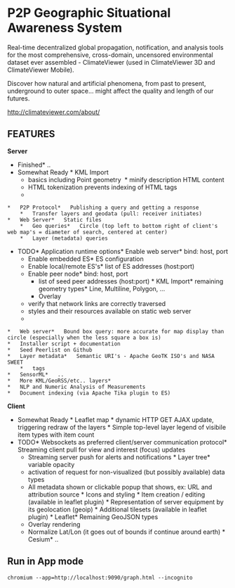 P2P Geographic Situational Awareness System
===========================================

Real-time decentralized global propagation, notification, and analysis tools for the most comprehensive, cross-domain, uncensored environmental dataset ever assembled - ClimateViewer (used in ClimateViewer 3D and ClimateViewer Mobile).

Discover how natural and artificial phenomena, from past to present, underground to outer space... might affect the quality and length of our futures.

http://climateviewer.com/about/

**FEATURES**
------------

**Server**
 *   Finished*   ..
 *   Somewhat Ready
	* KML Import
	    *   basics including Point geometry&nbsp;
    *   minify description HTML content
      *   HTML tokenization prevents indexing of HTML tags
        * 
    *   P2P Protocol*   Publishing a query and getting a response
        *   Transfer layers and geodata (pull: receiver initiates)
    *   Web Server*   Static files
        *   Geo queries*   Circle (top left to bottom right of client's web map's = diameter of search, centered at center)
        *   Layer (metadata) queries
 *   TODO*   Application runtime options*   Enable web server*   bind: host, port
        *   Enable embedded ES*   ES configuration
        *   Enable local/remote ES's*   list of ES addresses (host:port)
        *   Enable peer node*   bind: host, port
            *   list of seed peer addresses (host:port)
    *   KML Import*   remaining geometry types*   Line, Multiline, Polygon, ...
            *   Overlay
        *   verify that network links are correctly traversed
        *   styles and their resources available on static web server
        *
    *   Web server*   Bound box query: more accurate for map display than circle (especially when the less square a box is)
    *   Installer script + documentation
    *   Seed Peerlist on Github
    *   Layer metadata*   Semantic URI's - Apache GeoTK ISO's and NASA SWEET
        *   tags
    *   SensorML*   ..
    *   More KML/GeoRSS/etc.. layers*
    *   NLP and Numeric Analysis of Measurements
    *   Document indexing (via Apache Tika plugin to ES)

**Client**
 *   Somewhat Ready
    *   Leaflet map
    *   dynamic HTTP GET AJAX update, triggering redraw of the layers
    *   Simple top-level layer legend of visibile item types with item count
 *   TODO*   Websockets as preferred client/server communication protocol*   Streaming client pull for view and interest (focus) updates
        *   Streaming server push for alerts and notifications
    *   Layer tree*   variable opacity
        *   activation of request for non-visualized (but possibly available) data types
        *   All metadata shown or clickable popup that shows, ex: URL and attribution source
    *   Icons and styling
    *   Item creation / editing (available in leaflet plugin)
    *   Representation of server equipment by its geolocation (geoip)
    *   Additional tilesets (available in leaflet plugin)
    *   Leaflet*   Remaining GeoJSON types
        *   Overlay rendering
        *   Normalize Lat/Lon (it goes out of bounds if continue around earth)
    *   Cesium*   ..


## Run in App mode
```
chromium --app=http://localhost:9090/graph.html --incognito
```
